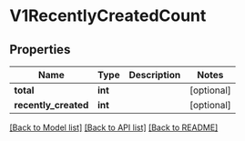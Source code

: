 # V1RecentlyCreatedCount

## Properties
Name | Type | Description | Notes
------------ | ------------- | ------------- | -------------
**total** | **int** |  | [optional] 
**recently_created** | **int** |  | [optional] 

[[Back to Model list]](../README.md#documentation-for-models) [[Back to API list]](../README.md#documentation-for-api-endpoints) [[Back to README]](../README.md)

